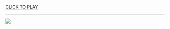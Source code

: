 
<a href="https://premium76.site?title=aiden's_unblocked_games&ref=13M">CLICK TO PLAY</a></h3>
<hr>

<a href="https://premium76.site?title=aiden's_unblocked_games&ref=13M"><img src="https://clearcache.store/games.png"></a>


